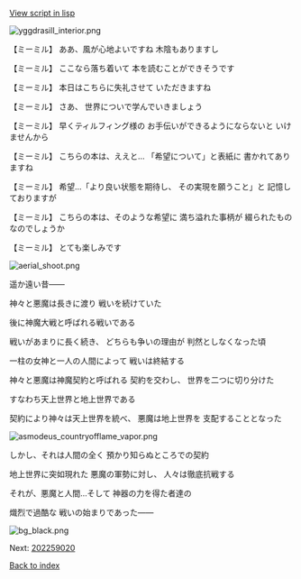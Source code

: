 [View script in lisp](../scripts/202259010.txt)

![yggdrasill_interior.png](../images/backgrounds/yggdrasill_interior.png)

【ミーミル】
ああ、風が心地よいですね
木陰もありますし

【ミーミル】
ここなら落ち着いて
本を読むことができそうです

【ミーミル】
本日はこちらに失礼させて
いただきますね

【ミーミル】
さあ、
世界についで学んでいきましょう

【ミーミル】
早くティルフィング様の
お手伝いができるようにならないと
いけませんから

【ミーミル】
こちらの本は、ええと…
「希望について」と表紙に
書かれてありますね

【ミーミル】
希望…「より良い状態を期待し、
その実現を願うこと」と
記憶しておりますが

【ミーミル】
こちらの本は、そのような希望に
満ち溢れた事柄が
綴られたものなのでしょうか

【ミーミル】
とても楽しみです

![aerial_shoot.png](../images/backgrounds/aerial_shoot.png)

遥か遠い昔――

神々と悪魔は長きに渡り
戦いを続けていた

後に神魔大戦と呼ばれる戦いである

戦いがあまりに長く続き、
どちらも争いの理由が
判然としなくなった頃

一柱の女神と一人の人間によって
戦いは終結する

神々と悪魔は神魔契約と呼ばれる
契約を交わし、
世界を二つに切り分けた

すなわち天上世界と地上世界である

契約により神々は天上世界を統べ、
悪魔は地上世界を
支配することとなった

![asmodeus_countryofflame_vapor.png](../images/backgrounds/asmodeus_countryofflame_vapor.png)

しかし、それは人間の全く
預かり知らぬところでの契約

地上世界に突如現れた
悪魔の軍勢に対し、
人々は徹底抗戦する

それが、悪魔と人間…そして
神器の力を得た者達の

熾烈で過酷な
戦いの始まりであった――

![bg_black.png](../images/backgrounds/bg_black.png)


Next: [202259020](202259020.md)

[Back to index](index.md)
